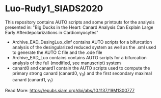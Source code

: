 # Luo-Rudy1_SIADS2020
This repository contains AUTO scripts and some printouts for the analysis presented in:
"Big Ducks in the Heart: Canard Analysis Can Explain Large Early Afterdepolarizations in Cardiomyocytes"

- Archive_EAD_DesingLuo_dinf contains AUTO scripts for a bifurcation analysis of the desingularized reduced system as well as the .xml used to generate the AUTO C file and the .ode file
- Archive_EAD_Luo contains contains AUTO scripts for a bifurcation analysis of the full (modified, see manuscript) system
- canard0 and canard1 contain the AUTO scripts used to compute the primary strong canard (canard0, &gamma;<sub>0</sub>) and the first secondary maximal canard (canard1, &gamma;<sub>1</sub>)

Read More: https://epubs.siam.org/doi/abs/10.1137/19M1300777
